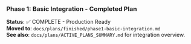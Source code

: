### Phase 1: Basic Integration - Completed Plan

**Status**: ✅ COMPLETE - Production Ready  
**Moved to**: `docs/plans/finished/phase1-basic-integration.md`  
**See also**: `docs/plans/ACTIVE_PLANS_SUMMARY.md` for integration overview.